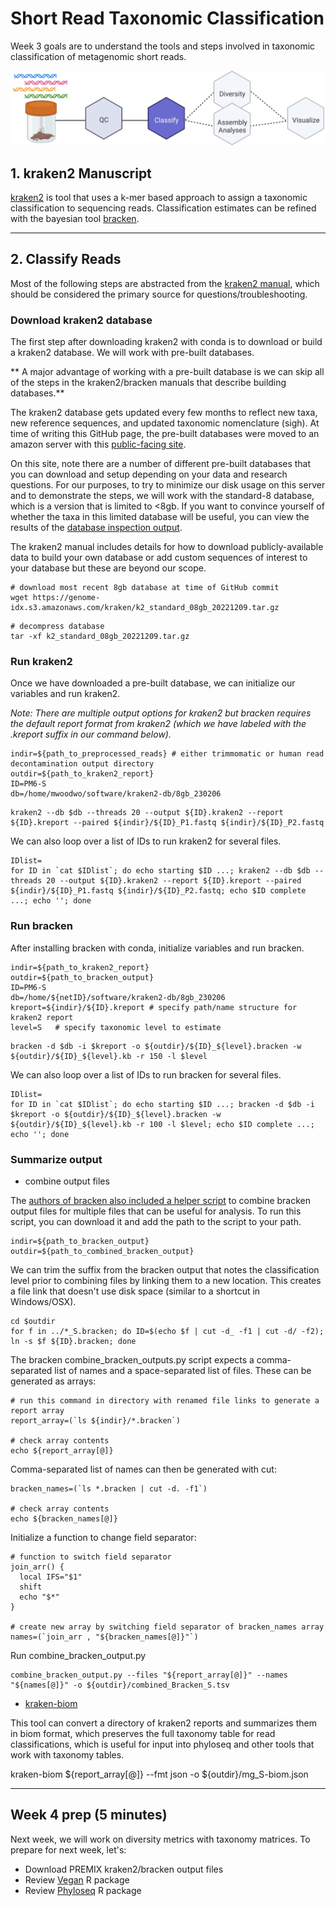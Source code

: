 # Short Read Taxonomic Classification

Week 3 goals are to understand the tools and steps involved in taxonomic classification of metagenomic short reads.

![Workflow](metagenomics_flow_classify.png)


## 1. kraken2 Manuscript

[kraken2](https://pubmed.ncbi.nlm.nih.gov/31779668/) is tool that uses a k-mer based approach to assign a taxonomic classification to sequencing reads. Classification estimates can be refined with the bayesian tool [bracken](https://peerj.com/articles/cs-104/). 

---

## 2. Classify Reads

Most of the following steps are abstracted from the [kraken2 manual](https://github.com/DerrickWood/kraken2/blob/master/docs/MANUAL.markdown), which should be considered the primary source for questions/troubleshooting.

### Download kraken2 database

The first step after downloading kraken2 with conda is to download or build a kraken2 database. We will work with pre-built databases. 

** A major advantage of working with a pre-built database is we can skip all of the steps in the kraken2/bracken manuals that describe building databases.**

The kraken2 database gets updated every few months to reflect new taxa, new reference sequences, and updated taxonomic nomenclature (sigh). At time of writing this GitHub page, the pre-built databases were moved to an amazon server with this [public-facing site](https://benlangmead.github.io/aws-indexes/k2). 

On this site, note there are a number of different pre-built databases that you can download and setup depending on your data and research questions. For our purposes, to try to minimize our disk usage on this server and to demonstrate the steps, we will work with the standard-8 database, which is a version that is limited to <8gb. If you want to convince yourself of whether the taxa in this limited database will be useful, you can view the results of the [database inspection output](https://genome-idx.s3.amazonaws.com/kraken/standard_08gb_20221209/inspect.txt).

The kraken2 manual includes details for how to download publicly-available data to build your own database or add custom sequences of interest to your database but these are beyond our scope.

``` console
# download most recent 8gb database at time of GitHub commit
wget https://genome-idx.s3.amazonaws.com/kraken/k2_standard_08gb_20221209.tar.gz
```
``` console
# decompress database
tar -xf k2_standard_08gb_20221209.tar.gz
```

### Run kraken2

Once we have downloaded a pre-built database, we can initialize our variables and run kraken2.

*Note: There are multiple output options for kraken2 but bracken requires the default report format from kraken2 (which we have labeled with the .kreport suffix in our command below).*

``` console
indir=${path_to_preprocessed_reads} # either trimmomatic or human read decontamination output directory
outdir=${path_to_kraken2_report}
ID=PM6-S
db=/home/mwoodwo/software/kraken2-db/8gb_230206
```

``` console
kraken2 --db $db --threads 20 --output ${ID}.kraken2 --report ${ID}.kreport --paired ${indir}/${ID}_P1.fastq ${indir}/${ID}_P2.fastq
```

We can also loop over a list of IDs to run kraken2 for several files.
``` console
IDlist=
for ID in `cat $IDlist`; do echo starting $ID ...; kraken2 --db $db --threads 20 --output ${ID}.kraken2 --report ${ID}.kreport --paired ${indir}/${ID}_P1.fastq ${indir}/${ID}_P2.fastq; echo $ID complete ...; echo ''; done
```

### Run bracken

After installing bracken with conda, initialize variables and run bracken.

``` console
indir=${path_to_kraken2_report}
outdir=${path_to_bracken_output}
ID=PM6-S
db=/home/${netID}/software/kraken2-db/8gb_230206
kreport=${indir}/${ID}.kreport # specify path/name structure for kraken2 report
level=S   # specify taxonomic level to estimate
```

```console
bracken -d $db -i $kreport -o ${outdir}/${ID}_${level}.bracken -w ${outdir}/${ID}_${level}.kb -r 150 -l $level
```

We can also loop over a list of IDs to run bracken for several files.
``` console
IDlist=
for ID in `cat $IDlist`; do echo starting $ID ...; bracken -d $db -i $kreport -o ${outdir}/${ID}_${level}.bracken -w ${outdir}/${ID}_${level}.kb -r 100 -l $level; echo $ID complete ...; echo ''; done
```

### Summarize output
- combine output files

The [authors of bracken also included a helper script](https://github.com/jenniferlu717/Bracken/blob/master/analysis_scripts/combine_bracken_outputs.py) to combine bracken output files for multiple files that can be useful for analysis. To run this script, you can download it and add the path to the script to your path.

```console
indir=${path_to_bracken_output}
outdir=${path_to_combined_bracken_output}
```

We can trim the suffix from the bracken output that notes the classification level prior to combining files by linking them to a new location. This creates a file link that doesn't use disk space (similar to a shortcut in Windows/OSX). 

``` console
cd $outdir
for f in ../*_S.bracken; do ID=$(echo $f | cut -d_ -f1 | cut -d/ -f2); ln -s $f ${ID}.bracken; done
```

The bracken combine_bracken_outputs.py script expects a comma-separated list of names and a space-separated list of files. These can be generated as arrays:

``` console
# run this command in directory with renamed file links to generate a report array
report_array=(`ls ${indir}/*.bracken`)

# check array contents
echo ${report_array[@]}
```

Comma-separated list of names can then be generated with cut:

``` console
bracken_names=(`ls *.bracken | cut -d. -f1`)

# check array contents
echo ${bracken_names[@]}
```

Initialize a function to change field separator:

``` console
# function to switch field separator
join_arr() {
  local IFS="$1"
  shift
  echo "$*"
}

# create new array by switching field separator of bracken_names array
names=(`join_arr , "${bracken_names[@]}"`)
```

Run combine_bracken_output.py

``` console
combine_bracken_output.py --files "${report_array[@]}" --names "${names[@]}" -o ${outdir}/combined_Bracken_S.tsv
```

- [kraken-biom](https://github.com/smdabdoub/kraken-biom)

This tool can convert a directory of kraken2 reports and summarizes them in biom format, which preserves the full taxonomy table for read classifications, which is useful for input into phyloseq and other tools that work with taxonomy tables.

kraken-biom ${report_array[@]} --fmt json -o ${outdir}/mg_S-biom.json

---

## Week 4 prep (5 minutes)

Next week, we will work on diversity metrics with taxonomy matrices. To prepare for next week, let's:

- Download PREMIX kraken2/bracken output files
- Review [Vegan](https://github.com/vegandevs/vegan) R package
- Review [Phyloseq](https://joey711.github.io/phyloseq/index.html) R package
